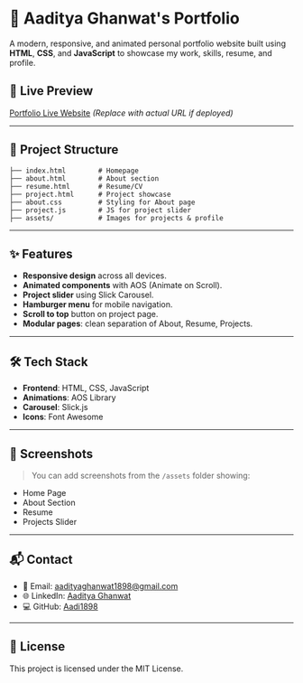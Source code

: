 # 💼 Aaditya Ghanwat's Portfolio

A modern, responsive, and animated personal portfolio website built using **HTML**, **CSS**, and **JavaScript** to showcase my work, skills, resume, and profile.

## 🚀 Live Preview
[Portfolio Live Website](#) *(Replace with actual URL if deployed)*

---

## 📁 Project Structure

```
├── index.html        # Homepage
├── about.html        # About section
├── resume.html       # Resume/CV
├── project.html      # Project showcase
├── about.css         # Styling for About page
├── project.js        # JS for project slider
├── assets/           # Images for projects & profile
```

---

## ✨ Features

- **Responsive design** across all devices.
- **Animated components** with AOS (Animate on Scroll).
- **Project slider** using Slick Carousel.
- **Hamburger menu** for mobile navigation.
- **Scroll to top** button on project page.
- **Modular pages**: clean separation of About, Resume, Projects.

---

## 🛠️ Tech Stack

- **Frontend**: HTML, CSS, JavaScript
- **Animations**: AOS Library
- **Carousel**: Slick.js
- **Icons**: Font Awesome

---

## 📸 Screenshots

> You can add screenshots from the `/assets` folder showing:
- Home Page
- About Section
- Resume
- Projects Slider

---

## 📬 Contact

- 📧 Email: [aadityaghanwat1898@gmail.com](mailto:aadityaghanwat1898@gmail.com)
- 🌐 LinkedIn: [Aaditya Ghanwat](https://www.linkedin.com/in/aadityaghanwat1898/)
- 💻 GitHub: [Aadi1898](https://github.com/Aadi1898)

---

## 📄 License

This project is licensed under the MIT License.